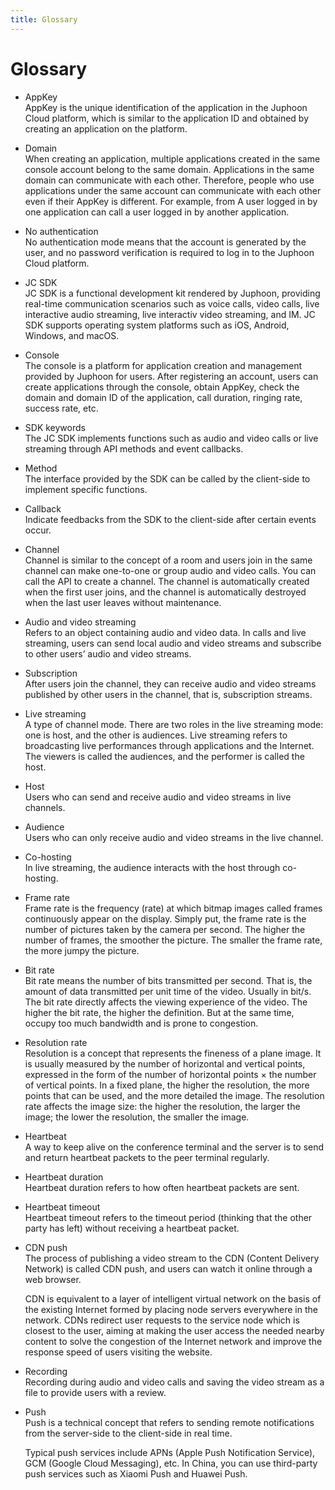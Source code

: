 ```yaml
---
title: Glossary
---
```

# Glossary

- AppKey  
    AppKey is the unique identification of the application in the
    Juphoon Cloud platform, which is similar to the application ID and
    obtained by creating an application on the platform.

- Domain  
    When creating an application, multiple applications created in the
    same console account belong to the same domain. Applications in the
    same domain can communicate with each other. Therefore, people who
    use applications under the same account can communicate with each
    other even if their AppKey is different. For example, from A user
    logged in by one application can call a user logged in by another
    application.

- No authentication  
    No authentication mode means that the account is generated by the
    user, and no password verification is required to log in to the
    Juphoon Cloud platform.

- JC SDK  
    JC SDK is a functional development kit rendered by Juphoon,
    providing real-time communication scenarios such as voice calls,
    video calls, live interactive audio streaming, live interactiv video
    streaming, and IM. JC SDK supports operating system platforms such
    as iOS, Android, Windows, and macOS.

- Console  
    The console is a platform for application creation and management
    provided by Juphoon for users. After registering an account, users
    can create applications through the console, obtain AppKey, check
    the domain and domain ID of the application, call duration, ringing
    rate, success rate, etc.

- SDK keywords  
    The JC SDK implements functions such as audio and video calls or
    live streaming through API methods and event callbacks.

- Method  
    The interface provided by the SDK can be called by the client-side
    to implement specific functions.

- Callback  
    Indicate feedbacks from the SDK to the client-side after certain
    events occur.

- Channel  
    Channel is similar to the concept of a room and users join in the
    same channel can make one-to-one or group audio and video calls. You
    can call the API to create a channel. The channel is automatically
    created when the first user joins, and the channel is automatically
    destroyed when the last user leaves without maintenance.

- Audio and video streaming  
    Refers to an object containing audio and video data. In calls and
    live streaming, users can send local audio and video streams and
    subscribe to other users’ audio and video streams.

- Subscription  
    After users join the channel, they can receive audio and video
    streams published by other users in the channel, that is,
    subscription streams.

- Live streaming  
    A type of channel mode. There are two roles in the live streaming
    mode: one is host, and the other is audiences. Live streaming refers
    to broadcasting live performances through applications and the
    Internet. The viewers is called the audiences, and the performer is
    called the host.

- Host  
    Users who can send and receive audio and video streams in live
    channels.

- Audience  
    Users who can only receive audio and video streams in the live
    channel.

- Co-hosting  
    In live streaming, the audience interacts with the host through
    co-hosting.

- Frame rate  
    Frame rate is the frequency (rate) at which bitmap images called
    frames continuously appear on the display. Simply put, the frame
    rate is the number of pictures taken by the camera per second. The
    higher the number of frames, the smoother the picture. The smaller
    the frame rate, the more jumpy the picture.

- Bit rate  
    Bit rate means the number of bits transmitted per second. That is,
    the amount of data transmitted per unit time of the video. Usually
    in bit/s. The bit rate directly affects the viewing experience of
    the video. The higher the bit rate, the higher the definition. But
    at the same time, occupy too much bandwidth and is prone to
    congestion.

- Resolution rate  
    Resolution is a concept that represents the fineness of a plane
    image. It is usually measured by the number of horizontal and
    vertical points, expressed in the form of the number of horizontal
    points × the number of vertical points. In a fixed plane, the higher
    the resolution, the more points that can be used, and the more
    detailed the image. The resolution rate affects the image size: the
    higher the resolution, the larger the image; the lower the
    resolution, the smaller the image.

- Heartbeat  
    A way to keep alive on the conference terminal and the server is to
    send and return heartbeat packets to the peer terminal regularly.

- Heartbeat duration  
    Heartbeat duration refers to how often heartbeat packets are sent.

- Heartbeat timeout  
    Heartbeat timeout refers to the timeout period (thinking that the
    other party has left) without receiving a heartbeat packet.

- CDN push  
    The process of publishing a video stream to the CDN (Content
    Delivery Network) is called CDN push, and users can watch it online
    through a web browser.

    CDN is equivalent to a layer of intelligent virtual network on the
    basis of the existing Internet formed by placing node servers
    everywhere in the network. CDNs redirect user requests to the
    service node which is closest to the user, aiming at making the user
    access the needed nearby content to solve the congestion of the
    Internet network and improve the response speed of users visiting
    the website.

- Recording  
    Recording during audio and video calls and saving the video stream
    as a file to provide users with a review.

- Push  
    Push is a technical concept that refers to sending remote
    notifications from the server-side to the client-side in real time.

    Typical push services include APNs (Apple Push Notification
    Service), GCM (Google Cloud Messaging), etc. In China, you can use
    third-party push services such as Xiaomi Push and Huawei Push.
